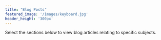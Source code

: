 ```yaml
---
title: "Blog Posts"
featured_image: '/images/keyboard.jpg'
header_height: '300px'
---
```


Select the sections below to view blog articles relating to specific subjects.